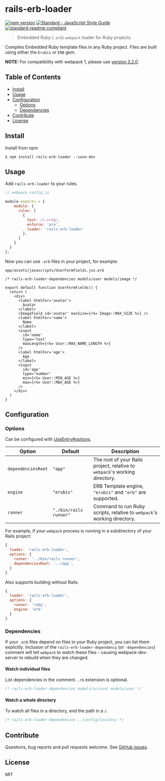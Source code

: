 # rails-erb-loader

[![npm version](https://img.shields.io/npm/v/rails-erb-loader.svg?style=flat-square)](https://www.npmjs.com/package/rails-erb-loader)
[![Standard - JavaScript Style Guide](https://img.shields.io/badge/code%20style-standard-brightgreen.svg?style=flat-square)](http://standardjs.com/)
[![standard-readme compliant](https://img.shields.io/badge/standard--readme-OK-green.svg?style=flat-square)](https://github.com/RichardLitt/standard-readme)

> Embedded Ruby (`.erb`) `webpack` loader for Ruby projects.

Compiles Embedded Ruby template files in any Ruby project. Files are built using either the `Erubis` or `ERB` gem.

**NOTE:** For compatibility with webpack 1, please use [version 3.2.0](https://github.com/usabilityhub/rails-erb-loader/tree/3.2.0).

## Table of Contents
- [Install](#install)
- [Usage](#usage)
- [Configuration](#configuration)
  - [Options](#options)
  - [Dependencies](#dependencies)
- [Contribute](#contribute)
- [License](#license)

## Install

Install from npm

```console
$ npm install rails-erb-loader --save-dev
```

## Usage

Add `rails-erb-loader` to your rules.

```js
// webpack.config.js

module.exports = {
    module: {
      rules: [
        {
          test: /\.erb$/,
          enforce: 'pre',
          loader: 'rails-erb-loader'
        },
      ]
    }
  }
};
```

Now you can use `.erb` files in your project, for example:

`app/assets/javascripts/UserFormFields.jsx.erb`
```erb
/* rails-erb-loader-dependencies models/user models/image */

export default function UserFormFields() {
  return (
    <div>
      <label htmlFor='avatar'>
        Avatar
      </label>
      <ImageField id='avatar' maxSize={<%= Image::MAX_SIZE %>} />
      <label htmlFor='name'>
        Name
      </label>
      <input
        id='name'
        type='text'
        maxLength={<%= User::MAX_NAME_LENGTH %>}
      />
      <label htmlFor='age'>
        Age
      </label>
      <input
        id='age'
        type='number'
        min={<%= User::MIN_AGE %>}
        max={<%= User::MAX_AGE %>}
      />
    </div>
  )
}
```

## Configuration

### Options

Can be configured with [UseEntry#options](https://webpack.js.org/configuration/module/#useentry).

| Option | Default | Description |
| ------ | ------- | ----------- |
| `dependenciesRoot` | `"app"` | The root of your Rails project, relative to `webpack`'s working directory. |
| `engine` | `"erubis"` | ERB Template engine, `"erubis"` and `"erb"` are supported. |
| `runner` | `"./bin/rails runner"` | Command to run Ruby scripts, relative to `webpack`'s working directory. |

For example, if your `webpack` process is running in a subdirectory of your Rails project:

```js
{
  loader: 'rails-erb-loader',
  options: {
    runner: '../bin/rails runner',
    dependenciesRoot: '../app',
  }
}
```

Also supports building without Rails:

```js
{
  loader: 'rails-erb-loader',
  options: {
    runner: 'ruby',
    engine: 'erb'
  }
}
```

### Dependencies

If your `.erb` files depend on files in your Ruby project, you can list them explicitly. Inclusion of the `rails-erb-loader-dependency` (or `-dependencies`) comment will tell `webpack` to watch these files - causing webpack-dev-server to rebuild when they are changed.

#### Watch individual files

List dependencies in the comment. `.rb` extension is optional.

```js
/* rails-erb-loader-dependencies models/account models/user */
```

#### Watch a whole directory

To watch all files in a directory, end the path in a `/`.

```js
/* rails-erb-loader-dependencies ../config/locales/ */
```

## Contribute

Questions, bug reports and pull requests welcome. See [GitHub issues](https://github.com/usabilityhub/rails-erb-loader/issues).

## License

MIT
